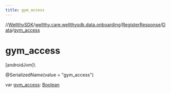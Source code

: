 ```yaml
---
title: gym_access
---
```

//[WellthySDK](../../../../index.html)/[wellthy.care.wellthysdk.data.onboarding](../../index.html)/[RegisterResponse](../index.html)/[Data](index.html)/[gym_access](gym_access.html)



# gym_access



[androidJvm]\




@SerializedName(value = "gym_access")



var [gym_access](gym_access.html): [Boolean](https://kotlinlang.org/api/latest/jvm/stdlib/kotlin/-boolean/index.html)




